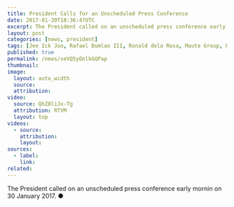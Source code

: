 ```yaml
---
title: President Calls for an Unscheduled Press Conference
date: 2017-01-30T18:36:47UTC
excerpt: The President called on an unscheduled press conference early mornin on 30 January 2017.
layout: post
categories: [news, president]
tags: [Jee Ick Joo, Rafael Dumlao III, Ronald dela Rosa, Maute Group, PNP Chief, Lanao del Sur, Enhanced Defense and Cooperation Agreement, EDCA, ISIS]
published: true
permalink: /news/xeVQ5yOnlkGQPap
thumbnail:
image:
  layout: auto_width
  source: 
  attribution: 
video:
  source: QhZ8liJx-Tg
  attribution: RTVM
  layout: top
videos:
  - source: 
    attribution: 
    layout: 
sources:
  - label:
    link:
related:
---
```


The President called on an unscheduled press conference early mornin on 30 January 2017.
&#x25cf;
